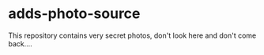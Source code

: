 # adds-photo-source

This repository contains very secret photos, don't look here and don't come back....
